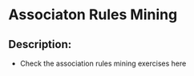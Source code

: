 # Associaton Rules Mining

## Description:
- Check the association rules mining exercises here <a href="https://github.com/jackyhuynh/data_science-visualization-ML-DL-AI_notebook/blob/main/R_association_rules_minning/Associate_Rules_Mining.pdf">
